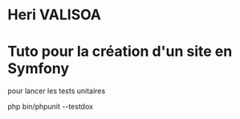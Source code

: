 # Heri VALISOA

# Tuto pour la création d'un site en Symfony

pour lancer les tests unitaires

php bin/phpunit --testdox